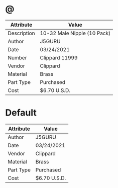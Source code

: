 # @
| Attribute | Value |
| ---  | ---     |
| Description | 10-32 Male Nipple (10 Pack) |
| Author | J5GURU |
| Date | 03/24/2021 |
| Number | Clippard 11999 |
| Vendor | Clippard |
| Material | Brass |
| Part Type | Purchased |
| Cost | $6.70 U.S.D. |
# Default
| Attribute | Value |
| ---  | ---     |
| Author | J5GURU |
| Date | 03/24/2021 |
| Vendor | Clippard |
| Material | Brass |
| Part Type | Purchased |
| Cost | $6.70 U.S.D. |
